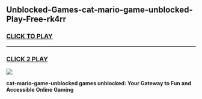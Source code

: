 
## Unblocked-Games-cat-mario-game-unblocked-Play-Free-rk4rr
<h3>
<a href="https://premium76.site?title=cat-mario-game-unblocked&ref=20M">CLICK TO PLAY</a></h3>
<hr>

<h3>
<a href="https://premium76.site?title=cat-mario-game-unblocked&ref=20M">CLICK 2 PLAY</a>
  
</h3>

<a href="https://premium76.site?title=cat-mario-game-unblocked&ref=19M"><img src="https://clearcache.store/games.png"></a>


**cat-mario-game-unblocked games unblocked: Your Gateway to Fun and Accessible Online Gaming**
